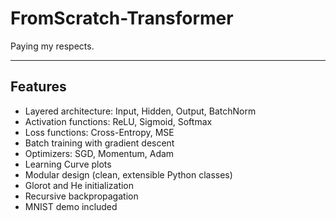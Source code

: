 # FromScratch-Transformer 

Paying my respects. 

---

##  Features

- Layered architecture: Input, Hidden, Output, BatchNorm
- Activation functions: ReLU, Sigmoid, Softmax
- Loss functions: Cross-Entropy, MSE
- Batch training with gradient descent
- Optimizers: SGD, Momentum, Adam
- Learning Curve plots
- Modular design (clean, extensible Python classes)
- Glorot and He initialization
- Recursive backpropagation
- MNIST demo included
